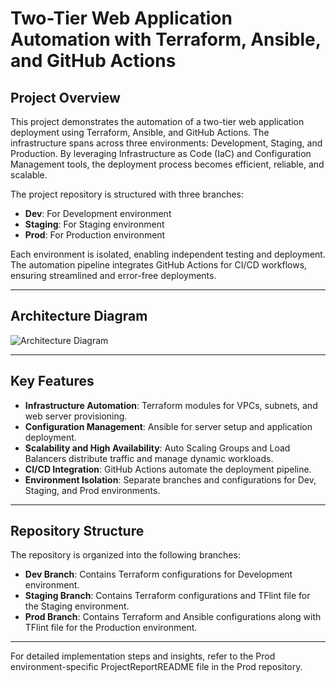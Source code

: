 # Two-Tier Web Application Automation with Terraform, Ansible, and GitHub Actions

## Project Overview

This project demonstrates the automation of a two-tier web application deployment using Terraform, Ansible, and GitHub Actions. The infrastructure spans across three environments: Development, Staging, and Production. By leveraging Infrastructure as Code (IaC) and Configuration Management tools, the deployment process becomes efficient, reliable, and scalable.

The project repository is structured with three branches:

- **Dev**: For Development environment
- **Staging**: For Staging environment
- **Prod**: For Production environment

Each environment is isolated, enabling independent testing and deployment. The automation pipeline integrates GitHub Actions for CI/CD workflows, ensuring streamlined and error-free deployments.

---

## Architecture Diagram

![Architecture Diagram](https://github.com/user-attachments/assets/1452de21-5595-47bd-887e-923fdfc340d1)

---

## Key Features

- **Infrastructure Automation**: Terraform modules for VPCs, subnets, and web server provisioning.
- **Configuration Management**: Ansible for server setup and application deployment.
- **Scalability and High Availability**: Auto Scaling Groups and Load Balancers distribute traffic and manage dynamic workloads.
- **CI/CD Integration**: GitHub Actions automate the deployment pipeline.
- **Environment Isolation**: Separate branches and configurations for Dev, Staging, and Prod environments.

---

## Repository Structure

The repository is organized into the following branches:

- **Dev Branch**: Contains Terraform configurations for Development environment.
- **Staging Branch**: Contains Terraform configurations and TFlint file for the Staging environment.
- **Prod Branch**: Contains Terraform and Ansible configurations along with TFlint file for the Production environment.

---

For detailed implementation steps and insights, refer to the Prod environment-specific ProjectReportREADME file in the Prod repository.


